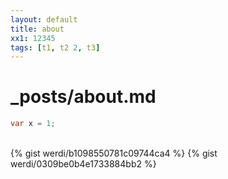 ```yaml
--- 
layout: default 
title: about
xx1: 12345
tags: [t1, t2 2, t3]
--- 
```


# _posts/about.md

```c#
var x = 1;
```

<br/>
{% gist werdi/b1098550781c09744ca4 %}
{% gist werdi/0309be0b4e1733884bb2 %}
